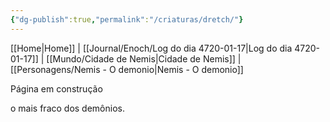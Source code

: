 ```yaml
---
{"dg-publish":true,"permalink":"/criaturas/dretch/"}
---
```


[[Home\|Home]] | [[Journal/Enoch/Log do dia 4720-01-17\|Log do dia 4720-01-17]] | [[Mundo/Cidade de Nemis\|Cidade de Nemis]] | [[Personagens/Nemis - O demonio\|Nemis - O demonio]] 

Página em construção

o mais fraco dos demônios.